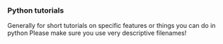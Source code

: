 ### Python tutorials

Generally for short tutorials on specific features or things you can do in python
Please make sure you use very descriptive filenames!
